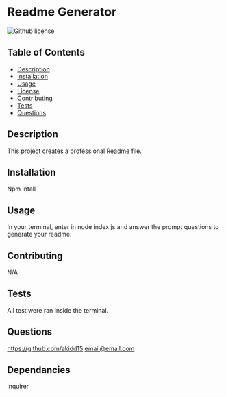 # Readme Generator
 ![Github license](https://img.shields.io/badge/license-none-blue.svg)
 ## Table of Contents
 * [Description](#description)
 * [Installation](#installation)
 * [Usage](#usage)
 * [License](#license)
 * [Contributing](#contributors)
 * [Tests](#test)
 * [Questions](#questions)
 ## Description
   This project creates a professional Readme file.
   ## Installation
  Npm intall 
  ## Usage
  In your terminal, enter in node index js and answer the prompt questions to generate your readme.
  ## Contributing
  N/A
  ## Tests
  All test were ran inside the terminal.
  ## Questions
   https://github.com/akidd15
   email@email.com
  ## Dependancies
  inquirer

